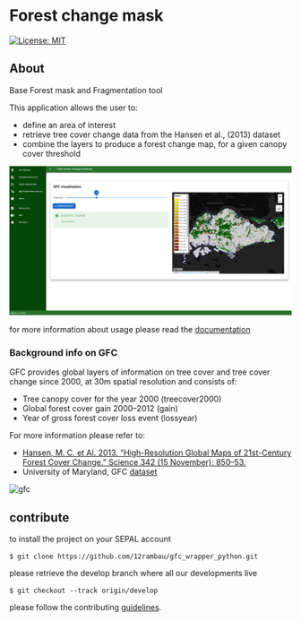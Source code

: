 # Forest change mask

[![License: MIT](https://img.shields.io/badge/License-MIT-yellow.svg)](LICENSE)

## About

Base Forest mask and Fragmentation tool 

This application allows the user to:
- define an area of interest
- retrieve tree cover change data from the Hansen et al., (2013) dataset
- combine the layers to produce a forest change map, for a given canopy cover threshold

![example](./doc/img/full_viz.png)

for more information about usage please read the [documentation](https://docs.sepal.io/en/latest/modules/dwn/gfc_wrapper_python.html)

### Background info on GFC
GFC provides global layers of information on tree cover and tree cover change since 2000, at 30m spatial resolution and consists of:

- Tree canopy cover for the year 2000 (treecover2000)
- Global forest cover gain 2000–2012 (gain)
- Year of gross forest cover loss event (lossyear)

For more information please refer to:

- [Hansen, M. C. et Al. 2013. “High-Resolution Global Maps of 21st-Century Forest Cover Change.” Science 342 (15 November): 850–53.](https://science.sciencemag.org/content/342/6160/850)
- University of Maryland, GFC [dataset](http://earthenginepartners.appspot.com/science-2013-global-forest)

![gfc](https://earthengine.google.com/static/images/hansen.jpg)

## contribute
to install the project on your SEPAL account 
```
$ git clone https://github.com/12rambau/gfc_wrapper_python.git
```

please retrieve the develop branch where all our developments live
```
$ git checkout --track origin/develop
```

please follow the contributing [guidelines](CONTRIBUTING.md).